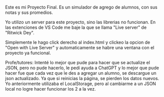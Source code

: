 Este es mi Proyecto Final. Es un simulador de agrego de alumnos, con sus notas y sus promedios. 

Yo utilizo un server para este proyecto, sino las librerias no funcionan. 
En las extenciones de VS Code me baje la que se llama "Live server" de "Ritwick Dey".

Simplemente le hago click derecho al index.html y clickeo la opcion de "Open with Live Server" 
y automaticamente se habre una ventana con el proyecto ya funcional.

Profe/tutores: Intenté lo mejor que pude para hacer que se actualize el JSON, pero no pude hacerlo, le
pedí ayuda a ChatGPT y lo mejor que pude hacer fue que cada vez que le des a agregar un alumno,
se descargue un json actualizado. Ya que si reinicias la página, se pierden los datos nuevos.
Yo anteriormente utilizaba el LocalStorage, pero al cambiarme a un JSON local no logre hacer
funcionar los 2 a la vez.

